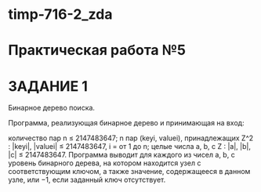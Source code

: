 # timp-716-2_zda
# Практическая работа №5
# ЗАДАНИЕ 1
   Бинарное дерево поиска.

Программа, реализующая бинарное дерево и принимающая на вход:

количество пар n ≤ 2147483647;
n пар (keyi, valuei), принадлежащих Z^2 : |keyi|, |valuei| ≤ 2147483647, i = от 1 до n;
целые числа a, b, c Z : |a|, |b|, |c| ≤ 2147483647.
Программа выводит для каждого из чисел a, b, c уровень бинарного дерева, на котором находится узел с соответствующим ключом, а также значение, содержащееся в данном узле, или −1, если заданный ключ отсутствует.
